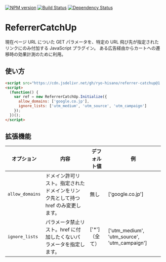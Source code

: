 [![NPM version](https://img.shields.io/npm/v/referrer-catchup.svg)](https://www.npmjs.com/package/referrer-catchup)
[![Build Status](https://img.shields.io/travis/ryo-hisano/referrer-catchup.svg)](https://travis-ci.org/ryo-hisano/referrer-catchup)
[![Dependency Status](https://img.shields.io/david/ryo-hisano/referrer-catchup.svg)](https://david-dm.org/ryo-hisano/referrer-catchup)

# ReferrerCatchUp

現在ページ URL についた GET パラメータを、特定の URL 飛び先が指定されたリンクにのみ付加する JavaScript プラグイン。
ある広告経由からカートへの遷移時の効果計測のために利用。

## 使い方

```html
<script src="https://cdn.jsdelivr.net/gh/ryo-hisano/referrer-catchup@1.0.0/dist/ref.js" defer></script>
<script>
  (function() {
    var ref = new ReferrerCatchUp.Initialize({
      allow_domains: ['google.co.jp'],
      ignore_lists: ['utm_medium', 'utm_source', 'utm_campaign']
    });
  })();
</script>
```

## 拡張機能

| オプション      | 内容                                                                             | デフォルト値   | 例                                           |
| --------------- | -------------------------------------------------------------------------------- | -------------- | -------------------------------------------- |
| `allow_domains` | ドメイン許可リスト。指定されたドメインをリンク先として持つ href のみ変更します。 | 無し           | ['google.co.jp']                             |
| `ignore_lists`  | パラメータ禁止リスト。href に付加したくないパラメータを指定します。              | ['\*']（全て） | ['utm_medium', 'utm_source', 'utm_campaign'] |
